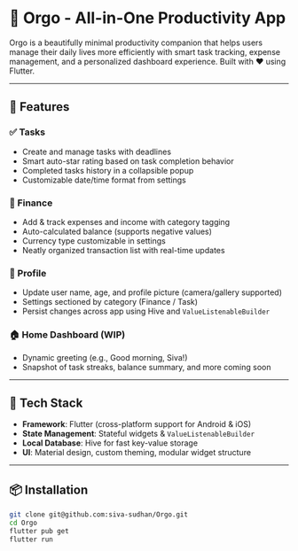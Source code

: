 # 🧠 Orgo - All-in-One Productivity App

Orgo is a beautifully minimal productivity companion that helps users manage their daily lives more efficiently with smart task tracking, expense management, and a personalized dashboard experience. Built with ❤️ using Flutter.

---

## 🚀 Features

### ✅ Tasks
- Create and manage tasks with deadlines
- Smart auto-star rating based on task completion behavior
- Completed tasks history in a collapsible popup
- Customizable date/time format from settings

### 💸 Finance
- Add & track expenses and income with category tagging
- Auto-calculated balance (supports negative values)
- Currency type customizable in settings
- Neatly organized transaction list with real-time updates

### 👤 Profile
- Update user name, age, and profile picture (camera/gallery supported)
- Settings sectioned by category (Finance / Task)
- Persist changes across app using Hive and `ValueListenableBuilder`

### 🏠 Home Dashboard (WIP)
- Dynamic greeting (e.g., Good morning, Siva!)
- Snapshot of task streaks, balance summary, and more coming soon

---

## 🧱 Tech Stack

- **Framework**: Flutter (cross-platform support for Android & iOS)
- **State Management**: Stateful widgets & `ValueListenableBuilder`
- **Local Database**: Hive for fast key-value storage
- **UI**: Material design, custom theming, modular widget structure

---

## 📦 Installation

```bash
git clone git@github.com:siva-sudhan/Orgo.git
cd Orgo
flutter pub get
flutter run
